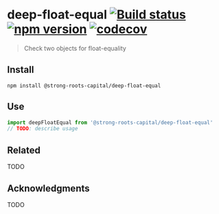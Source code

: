 # deep-float-equal [![Build status](https://travis-ci.org/strong-roots-capital/deep-float-equal.svg?branch=master)](https://travis-ci.org/strong-roots-capital/deep-float-equal) [![npm version](https://img.shields.io/npm/v/@strong-roots-capital/deep-float-equal.svg)](https://npmjs.org/package/@strong-roots-capital/deep-float-equal) [![codecov](https://codecov.io/gh/strong-roots-capital/deep-float-equal/branch/master/graph/badge.svg)](https://codecov.io/gh/strong-roots-capital/deep-float-equal)

> Check two objects for float-equality

## Install

```shell
npm install @strong-roots-capital/deep-float-equal
```

## Use

```typescript
import deepFloatEqual from '@strong-roots-capital/deep-float-equal'
// TODO: describe usage
```

## Related

TODO

## Acknowledgments

TODO
